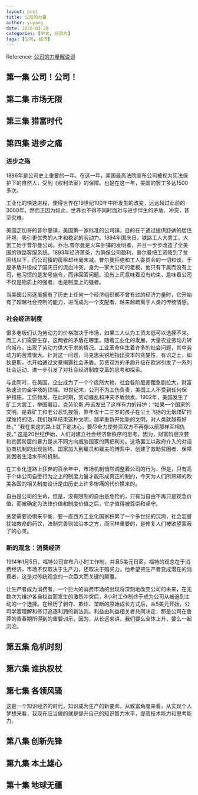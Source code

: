 ```yaml
---
layout: post
title: 公司的力量
author: yuyang
date: 2020-03-20
categories: [中文, 纪录片]
tags: [公司, 经济]
---
```

Reference: [公司的力量解说词](https://raw.githubusercontent.com/yuyang-yy/materials/master/files/power-of-corporations.md)

## 第一集 公司！公司！

## 第二集 市场无限

## 第三集 猎富时代

## 第四集 进步之痛

### 进步之殇
1886年是公司史上重要的一年。在这一年，美国最高法院宣布公司被视为宪法保护下的自然人，受到《权利法案》的保障。也是在这一年，美国的罢工多达1500多次。

工业化的快速进程，使得世界在19世纪100年中所发生的改变，远远超过此前的3000年。然而正因为如此，世界也不得不同时面对与进步伴生的矛盾、冲突，甚至灾难。

美国芝加哥的普尔曼镇，美国第一家标准的公司镇，目的在于通过提供舒适的居住环境，吸引更优秀的人才和稳定的劳动力。1894年国庆日，铁路工人大罢工。大罢工始于普尔曼公司。乔治.普尔曼是火车卧铺的发明者，并且一步步改造了全美国的铁路客服系统。1893年经济萧条，为确保公司盈利，普尔曼把工资降到了贫困线以下，而公司镇的房租却丝毫未减。普尔曼拒绝和工人委员会的一切和谈，于是矛盾升级成了国庆日的流血冲突。身为一家大公司的老板，他只有下属而没有上司，他习惯的是发号施令，而非回答问题。没有上司意味着没有约束，意味着公司不仅是物质上的强者，也是制度上的强者。

当美国公司逐渐拥有了历史上任何一个经济组织都不曾有过的经济力量时，它开始有了超越社会控制的能力，进而成为一个支配者，越来越疏离于人类的传统情感。

### 社会经济制度
很多老板们认为劳动力的价格取决于市场，如果工人认为工资太低可以选择不来。而工人们需要生存，这两者的矛盾在哪里。随着工业化的发展，大量农业劳动力转向城市，出现了劳动力供大于求的情况。工业革命伴生着许多的社会问题，其中劳动力的苦难很大。针对这一问题，马克思尖锐地指出资本的贪婪性，有识之士，如狄更斯，也开始通过文章揭露社会矛盾。劳资双方的矛盾升级在欧洲引发了一系列社会运动，进一步引发了对社会经济制度变革的思考和探索。

与此同时，在美国，企业成为了一个个庞然大物，社会各阶层差距急剧拉大，财富急速流向金字塔的顶端。19世纪末，公司不为工伤负责，美国工人不受到任何保护措施，工伤频发。在此时期，劳动骚乱和冲突矛盾频发。1902年，美国发生了矿工大罢工，举国瞩目。克劳伦斯.丹诺发出了这样有力的辩护：“如果一个国家的文明，是靠矿工和老公忍饥挨饿，靠年仅十二三岁的孩子在尘土飞扬的无烟煤矿捡煤维持的话，我们越早结束这种文明，越早重新开始新的文明，对人类就越有好处。” “我在来这的路上就下定决心，要尽全力使劳资双方不再像以前那样互相仇视。” 这是20世纪伊始，人们对建立社会经济新秩序的思考，因为，财富阶层贪婪和贫困阶层的暴力是从不同方向威胁国家的两把利刃。这场罢工以政府介入的对话协商机制的出现告终。国家加入到雇员和雇主的博弈中，创建了救助贫困者、保障贫困者生活水平的机制。

在工业化道路上狂奔的百余年中，市场机制悄然调整着公司的行为，但是，只有高于个体公司自愿行为之上的制度力量才能形成真正的制约，今天为人们所熟知的欧美各国的相关制度设计是由历史上许多惨痛的代价换来的。

自由是公司的生命，但是，没有限制的自由是危险的，只有当自由不再只是观念价值，而被确定为法律价值和制度价值之后，它才值得被尊崇和坚守。

贪婪需要恐惧来平衡，要一直西方工业化国家积累了一个多世纪的沉疴，社会监督犹如救命的药饮，法制完善则如治本之方，而同样重要的，是修复人们被欲望蒙蔽了的心灵。

### 新的观念：消费经济
1914年1月5日，福特公司宣布八小时工作制，并且5美元日薪。福特的观念在于消费经济，市场不仅取决于生产力，还取决于购买力，他希望把生产者变成潜在的消费者，这是对传统观念的一次巨大而关键的颠覆。

让生产者成为消费者，一个巨大的消费市场的出现将深刻地改变公司的未来，在无数次为维护各自权益而发生的激烈冲突后，8小时工作制终于成为公司从被迫到主动的一个选择。在经历了剥夺、欺诈、垄断的原始成长方式后，从5美元开始，公司学着理解和修订追逐利润的新法则。利益由利益相关者共同决定，那是公司在鲁莽的青春期所得到的重要训示，因为，从长远来讲，我们要么全体上升，要么一起沉沦。


## 第五集 危机时刻

## 第六集 谁执权杖

## 第七集 各领风骚

这是一个知识经济的时代，知识成为生产的新要素。从致富角度来看，从实现个人梦想来看，我现在应当做的就是提升自己的知识智力水平，提高技术能力和思考能力。

## 第八集 创新先锋

## 第九集 本土雄心

## 第十集 地球无疆
